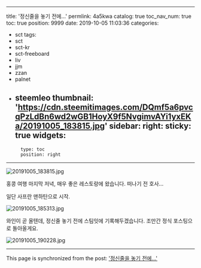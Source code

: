 
---
title: '정신줄을 놓기 전에...'
permlink: 4a5kwa
catalog: true
toc_nav_num: true
toc: true
position: 9999
date: 2019-10-05 11:03:36
categories:
- sct
tags:
- sct
- sct-kr
- sct-freeboard
- liv
- jjm
- zzan
- palnet
- steemleo
thumbnail: 'https://cdn.steemitimages.com/DQmf5a6pvcqPzLdBn6wd2wGB1HoyX9f5NvgimvAYi1yxEKa/20191005_183815.jpg'
sidebar:
    right:
        sticky: true
widgets:
    -
        type: toc
        position: right
---


![20191005_183815.jpg](https://cdn.steemitimages.com/DQmf5a6pvcqPzLdBn6wd2wGB1HoyX9f5NvgimvAYi1yxEKa/20191005_183815.jpg)
<br>

홍콩 여행 마지막 저녁, 매우 좋은 레스토랑에 왔습니다. 떠나기 전 호사...

일단 사프란 맨하탄으로 시작.

![20191005_185313.jpg](https://cdn.steemitimages.com/DQmbiob9WmrgCPyerSU1vaCAtErwwf3F1gmdTzZyRfYxiv3/20191005_185313.jpg)
<br>

와인이 곧 올텐데, 정신줄 놓기 전에 스팀잇에 기록해두겠습니다. 조만간 정식 포스팅으로 돌아올게요.

![20191005_190228.jpg](https://cdn.steemitimages.com/DQmYo9rb1J7W1VftJe9esU8JmbQ11gYGduoGR4mCNTUBYDr/20191005_190228.jpg)

- - -

This page is synchronized from the post: ['정신줄을 놓기 전에...'](https://steemit.com/@glory7/4a5kwa)
